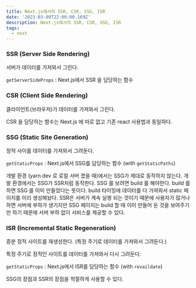 ```yaml
---
title: Next.js에서의 SSR, CSR, SSG, ISR
date: '2023-03-09T22:00:00.169Z'
description: Next.js에서의 SSR, CSR, SSG, ISR
tags:
  - next
---
```


### SSR (Server Side Rendering)

서버가 데이터를 가져와서 그린다.

`getServerSideProps` : Next.js에서 SSR 을 담당하는 함수

### CSR (Client Side Rendering)

클라이언트(브라우저)가 데이터를 가져와서 그린다.

CSR 을 담당하는 함수는 Next.js 에 따로 없고 기존 react 사용법과 동일하다.

### SSG (Static Site Generation)

정적 사이를 데이터를 가져와서 그려둔다.

`getStaticProps` : Next.js에서 SSG를 담당하는 함수 (with `getStaticPaths`)

개발 환경 (yarn dev 로 로컬 서버 켰을 때)에서는 SSG가 제대로 동작하지 않는다. 개발 환경에서는 SSG가 SSR처럼 동작한다. SSG 를 보려면 build 를 해야한다. build 를 하면 SSG 를 이미 만들었다는 뜻이다.
build 타이밍에 데이터를 다 가져와서 static 페이지를 미리 생성해놨다.
SSR은 서버가 계속 실행 되는 것이기 때문에 사용자가 많거나 하면 서버에 부하가 생기지만 SSG 페이지는 build 할 때 이미 만들어 둔 것을 보여주기만 하기 때문에 서버 부하 없이 서비스를 제공할 수 있다.

### ISR (Incremental Static Regeneration)

증분 정적 사이트를 재생성한다. (특정 주기로 데이터를 가져와서 그려둔다.)

특정 주기로 정적인 사이트를 데이터를 가져와서 다시 그려둔다.

`getStaticProps` : Next.js에서 ISR를 담당하는 함수 (with `revaildate`)

SSG의 장점과 SSR의 장점을 적절하게 사용할 수 있다.
